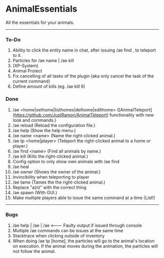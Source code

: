 # AnimalEssentials
All the essentials for your animals.

----

### To-Do

1. Ability to click the entity name in chat, after issuing /ae find <name>, to teleport to it.
2. Particles for /ae name | /ae kill
3. (XP-System)
4. Animal Protect
5. Fix cancelling of all tasks of the plugin (aka only cancel the task of the current command)
6. Define amount of kills (eg. /ae kill 6)

### Done
1. /ae \<home|sethome|listhomes|delhome|edithome\> ([AnimalTeleport] (https://github.com/JustRamon/AnimalTeleport) functionality with new look and commands.)
2. /ae reload (Reload the configuration file.)
3. /ae help (Show the help menu.)
4. /ae name \<name\> (Name the right-clicked animal.)
5. /ae tp \<home|player\> (Teleport the right-clicked animal to a home or player.)
6. /ae find \<name\> (Find all animals by name.)
7. /ae kill (Kills the right-clicked animal.)
8. Config option to only show own animals with /ae find
9. /ae heal
10. /ae owner (Shows the owner of the animal.)
11. Invincibility when teleporting to player
12. /ae tame (Tames the the right-clicked animal.)
13. Replace "a(n)" with the correct thing
14. /ae spawn (With GUI.)
15. Make multiple players able to issue the same command at a time (List!)

-----

### Bugs
1. /ae help | /ae | /ae <anything> <--- Faulty output if issued through console
2. Multiple /ae commands can be issues at the same time
3. Stacktrace when clicking outside of inventory
4. When doing /ae tp [home], the particles will go to the animal's location on execution. If the animal moves during the animation, the particles will not follow the animal.